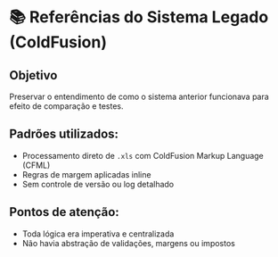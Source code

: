 # 📚 Referências do Sistema Legado (ColdFusion)

## Objetivo
Preservar o entendimento de como o sistema anterior funcionava para efeito de comparação e testes.

## Padrões utilizados:
- Processamento direto de `.xls` com ColdFusion Markup Language (CFML)
- Regras de margem aplicadas inline
- Sem controle de versão ou log detalhado

## Pontos de atenção:
- Toda lógica era imperativa e centralizada
- Não havia abstração de validações, margens ou impostos